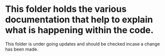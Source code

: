 # This folder holds the various documentation that help to explain what is happening within the code.

This folder is under going updates and should be checked incase a change has been made.